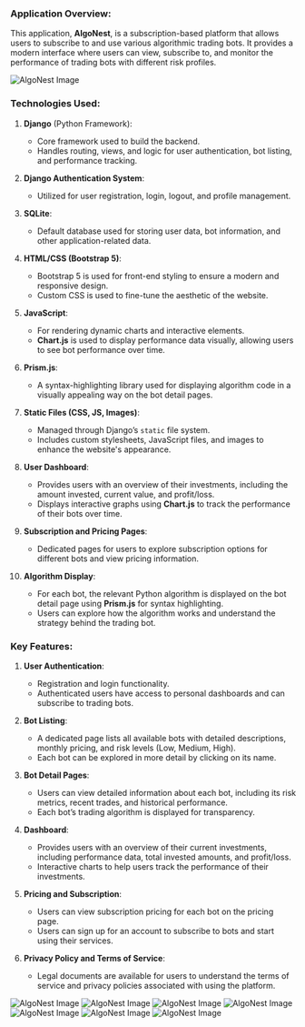 ### **Application Overview:**

This application, **AlgoNest**, is a subscription-based platform that allows users to subscribe to and use various algorithmic trading bots. It provides a modern interface where users can view, subscribe to, and monitor the performance of trading bots with different risk profiles.

![AlgoNest Image](static/images/Algo1.png)

### **Technologies Used:**

1. **Django** (Python Framework):
   - Core framework used to build the backend.
   - Handles routing, views, and logic for user authentication, bot listing, and performance tracking.

2. **Django Authentication System**:
   - Utilized for user registration, login, logout, and profile management.

3. **SQLite**:
   - Default database used for storing user data, bot information, and other application-related data.

4. **HTML/CSS (Bootstrap 5)**:
   - Bootstrap 5 is used for front-end styling to ensure a modern and responsive design.
   - Custom CSS is used to fine-tune the aesthetic of the website.

5. **JavaScript**:
   - For rendering dynamic charts and interactive elements.
   - **Chart.js** is used to display performance data visually, allowing users to see bot performance over time.

6. **Prism.js**:
   - A syntax-highlighting library used for displaying algorithm code in a visually appealing way on the bot detail pages.

7. **Static Files (CSS, JS, Images)**:
   - Managed through Django’s `static` file system.
   - Includes custom stylesheets, JavaScript files, and images to enhance the website's appearance.

8. **User Dashboard**:
   - Provides users with an overview of their investments, including the amount invested, current value, and profit/loss.
   - Displays interactive graphs using **Chart.js** to track the performance of their bots over time.

9. **Subscription and Pricing Pages**:
   - Dedicated pages for users to explore subscription options for different bots and view pricing information.

10. **Algorithm Display**:
    - For each bot, the relevant Python algorithm is displayed on the bot detail page using **Prism.js** for syntax highlighting.
    - Users can explore how the algorithm works and understand the strategy behind the trading bot.

### **Key Features:**

1. **User Authentication**:
   - Registration and login functionality.
   - Authenticated users have access to personal dashboards and can subscribe to trading bots.

2. **Bot Listing**:
   - A dedicated page lists all available bots with detailed descriptions, monthly pricing, and risk levels (Low, Medium, High).
   - Each bot can be explored in more detail by clicking on its name.

3. **Bot Detail Pages**:
   - Users can view detailed information about each bot, including its risk metrics, recent trades, and historical performance.
   - Each bot’s trading algorithm is displayed for transparency.

4. **Dashboard**:
   - Provides users with an overview of their current investments, including performance data, total invested amounts, and profit/loss.
   - Interactive charts to help users track the performance of their investments.

5. **Pricing and Subscription**:
   - Users can view subscription pricing for each bot on the pricing page.
   - Users can sign up for an account to subscribe to bots and start using their services.

6. **Privacy Policy and Terms of Service**:
   - Legal documents are available for users to understand the terms of service and privacy policies associated with using the platform.

![AlgoNest Image](static/images/Algo1.png)
![AlgoNest Image](static/images/Algo2.png)
![AlgoNest Image](static/images/Algo3.png)
![AlgoNest Image](static/images/Algo4.png)
![AlgoNest Image](static/images/Algo5.png)
![AlgoNest Image](static/images/Algo6.png)
![AlgoNest Image](static/images/Algo7.png)





